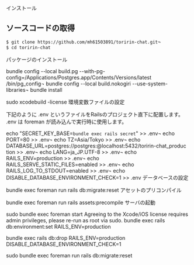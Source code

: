 インストール

## ソースコードの取得

```bash
$ git clone https://github.com/mh61503891/toririn-chat.git¬
$ cd toririn-chat
```

パッケージのインストール


bundle config --local build.pg
--with-pg-config=/Applications/Postgres.app/Contents/Versions/latest
/bin/pg_config¬
bundle config --local build.nokogiri --use-system-libraries¬
bundle install

sudo xcodebuild -license
環境変数ファイルの設定

下記のように .env というファイルをRailsのプロジェクト直下に配置します。
.env は foreman が読み込んで実行時に使用します。

echo "SECRET_KEY_BASE=`bundle exec rails secret`" >> .env¬
echo PORT=80 >> .env¬
echo TZ=Asia/Tokyo >> .env¬
echo
DATABASE_URL=postgres://postgres:@localhost:5432/toririn-chat_produc
tion >> .env¬
echo LANG=ja_JP.UTF-8 >> .env¬
echo RAILS_ENV=production >> .env¬
echo RAILS_SERVE_STATIC_FILES=enabled >> .env¬
echo RAILS_LOG_TO_STDOUT=enabled >> .env¬
echo DISABLE_DATABASE_ENVIRONMENT_CHECK=1 >> .env
データベースの設定


bundle exec foreman run rails db:migrate:reset
アセットのプリコンパイル


bundle exec foreman run rails assets:precompile
サーバの起動


sudo bundle exec foreman start
Agreeing to the Xcode/iOS license requires admin privileges, please re-run as root via sudo.
bundle exec rails db:environment:set RAILS_ENV=production

bundle exec rails db:drop RAILS_ENV=production DISABLE_DATABASE_ENVIRONMENT_CHECK=1


sudo bundle exec foreman run rails db:migrate:reset
